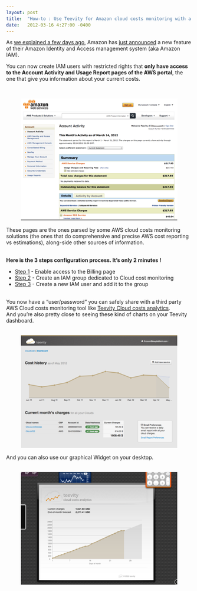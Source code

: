```yaml
---
layout: post
title:  "How-to : Use Teevity for Amazon cloud costs monitoring with a read-only IAM user"
date:   2012-03-16 4:27:00 -0400
---
```

<p>As <a href="http://blog.teevity.com/post/19003674956/no-more-confidentiality-issue-with-aws-cost-tracking-too" title="No more confidentiality issues with Amazon AWS cloud cost tracking solutions" target="_blank">we explained a few days ago</a>, Amazon has <a href="http://aws.typepad.com/aws/2012/03/new-iam-feature-control-activity-to-account-and-usage-pages.html" title="you can now create users with restricted rights that only have access to the Account Activity and Usage Report pages of the AWS portal" target="_blank">just announced</a> a new feature of their Amazon Identity and Access management system (aka Amazon IAM).</p>
<p>You can now create IAM users with restricted rights that <strong>only have access to the Account Activity and Usage Report pages of the AWS portal</strong>, the one that give you information about your current costs.</p>
<p>      <figure class="tmblr-full" data-orig-height="390" data-orig-width="500"><img alt="image" src="/assets/images/import/19339445622_0.png" data-orig-height="390" data-orig-width="500"/></figure></p>
<p>These pages are the ones parsed by some AWS cloud costs monitoring solutions (the ones that do comprehensive and precise AWS cost reporting vs estimations), along-side other sources of information.<br/> </p>
<p><strong>Here is the 3 steps configuration process. It&rsquo;s only 2 minutes !</strong></p>
<ul><li><a href="http://blog.teevity.com/post/19400114920/aws-cloud-costs-monitoring-enabling-iam-billing-access" title="Enable IAM access to the Billing Page" target="_self">Step 1</a> - Enable access to the Billing page </li>
<li><a href="http://blog.teevity.com/post/19399771650/aws-cloud-costs-monitoring-iam-security-group" title="Creating an Amazon IAM account for Cloud costs monitoring with Teevity" target="_self">Step 2</a> - Create an IAM group dedicated to Cloud cost monitoring</li>
<li><a href="http://blog.teevity.com/post/19399945507/aws-cloud-costs-monitoring-iam-user" title="Creating an Amazon IAM account for Cloud costs monitoring with Teevity" target="_self">Step 3</a> - Create a new IAM user and add it to the group</li>
</ul><div><br/>You now have a &ldquo;user/password&rdquo; you can safely share with a third party AWS Cloud costs monitoring tool like <a href="http://cloudcost.teevity.com" title="Cloud cost monitoring and analytics for AWS and other Cloud services" target="_blank">Teevity Cloud costs analytics</a>.</div>
<div></div>
<div>And you&rsquo;re also pretty close to seeing these kind of charts on your Teevity dashboard.</div>
<div></div>
<div>        <figure class="tmblr-full" data-orig-height="361" data-orig-width="500"><img alt="image" src="/assets/images/import/19339445622_1.png" data-orig-height="361" data-orig-width="500"/></figure></div>
<div></div>
<div></div>
<div>And you can also use our graphical Widget on your desktop. </div>
<div>        <figure class="tmblr-full" data-orig-height="361" data-orig-width="500"><img alt="image" src="/assets/images/import/19339445622_2.png" data-orig-height="361" data-orig-width="500"/></figure></div>